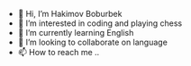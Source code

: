 - 👋 Hi, I’m Hakimov Boburbek
- 👀 I’m interested in coding and playing chess
- 🌱 I’m currently learning English
- 💞️ I’m looking to collaborate on language
- 📫 How to reach me ..

<!---
boburbe0424/boburbe0424 is a ✨ special ✨ repository because its `About_myself.md` (this file) appears on your GitHub profile.
You can click the Preview link to take a look at your changes.
--->
